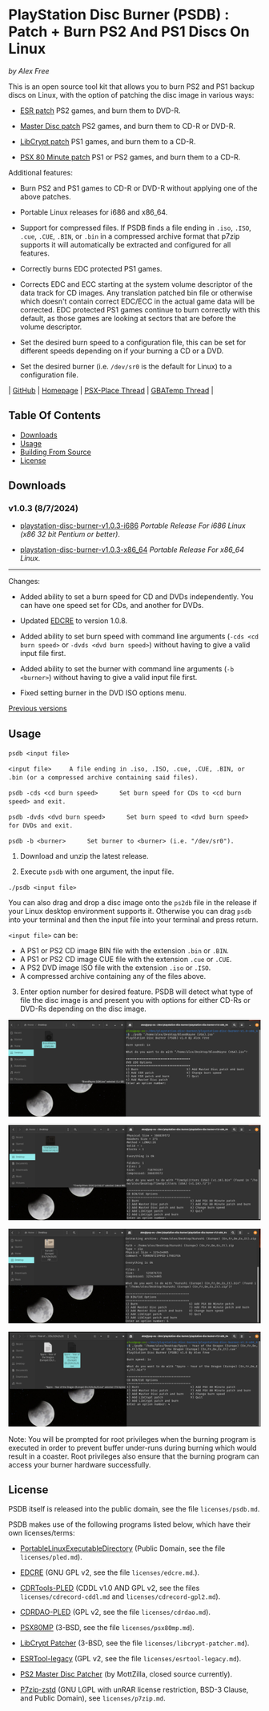 # PlayStation Disc Burner (PSDB) : Patch + Burn PS2 And PS1 Discs On Linux

_by Alex Free_

This is an open source tool kit that allows you to burn PS2 and PS1 backup discs on Linux, with the option of patching the disc image in various ways:

*   [ESR patch](esr.md) PS2 games, and burn them to DVD-R.

*   [Master Disc patch](master-disc.md) PS2 games, and burn them to CD-R or DVD-R.

*   [LibCrypt patch](libcrypt.md) PS1 games, and burn them to a CD-R.

*   [PSX 80 Minute patch](psx80mp.md) PS1 or PS2 games, and burn them to a CD-R.

Additional features:

*   Burn PS2 and PS1 games to CD-R or DVD-R without applying one of the above patches. 

*   Portable Linux releases for i686 and x86_64.

*   Support for compressed files. If PSDB finds a file ending in `.iso`, `.ISO`, `.cue`, `.CUE`, `.BIN`, or `.bin` in a compressed archive format that p7zip supports it will automatically be extracted and configured for all features.

*   Correctly burns EDC protected PS1 games.

*   Corrects EDC and ECC starting at the system volume descriptor of the data track for CD images. Any translation patched bin file or otherwise which doesn't contain correct EDC/ECC in the actual game data will be corrected. EDC protected PS1 games continue to burn correctly with this default, as those games are looking at sectors that are before the volume descriptor.

*   Set the desired burn speed to a configuration file, this can be set for different speeds depending on if your burning a CD or a DVD.

*   Set the desired burner (i.e. `/dev/sr0` is the default for Linux) to a configuration file.

| [GitHub](https://github.com/alex-free/playstation-disc-burner) | [Homepage](https://alex-free.github.io/psdb) | [PSX-Place Thread](https://www.psx-place.com/threads/psdb-patch-esr-master-disc-psx80mp-libcrypt-etc-burn-ps2-and-ps1-discs.44156) | [GBATemp Thread](https://gbatemp.net/threads/playstation-disc-burner-psdb-patch-esr-master-disc-psx80mp-libcrypt-etc-burn-ps2-and-ps1-discs.658102) |

## Table Of Contents

*   [Downloads](#downloads)
*   [Usage](#usage)
*   [Building From Source](build.md)
*   [License](#license)

## Downloads

### v1.0.3 (8/7/2024)

*   [playstation-disc-burner-v1.0.3-i686](https://github.com/alex-free/playstation-disc-burner/releases/download/v1.0.3/playstation-disc-burner-v1.0.3-i686.zip) _Portable Release For i686 Linux (x86 32 bit Pentium or better)_.

*   [playstation-disc-burner-v1.0.3-x86\_64](https://github.com/alex-free/playstation-disc-burner/releases/download/v1.0.3/playstation-disc-burner-v1.0.3-x86_64.zip) _Portable Release For x86\_64 Linux_.

---------------------------

Changes:

*   Added ability to set a burn speed for CD and DVDs independently. You can have one speed set for CDs, and another for DVDs.

*   Updated [EDCRE](https://github.com/alex-free/edcre) to version 1.0.8.

*   Added ability to set burn speed with command line arguments (`-cds <cd burn speed>` or `-dvds <dvd burn speed>`) without having to give a valid input file first.

*   Added ability to set the burner with command line arguments (`-b <burner>`) without having to give a valid input file first.

*   Fixed setting burner in the DVD ISO options menu.

[Previous versions](changelog.md)

## Usage

`psdb <input file>`

`<input file>     A file ending in .iso, .ISO, .cue, .CUE, .BIN, or .bin (or a compressed archive containing said files).`

`psdb -cds <cd burn speed>      Set burn speed for CDs to <cd burn speed> and exit.`

`psdb -dvds <dvd burn speed>      Set burn speed to <dvd burn speed> for DVDs and exit.`

`psdb -b <burner>      Set burner to <burner> (i.e. "/dev/sr0").`

1) Download and unzip the latest release.

2) Execute `psdb` with one argument, the input file.

`./psdb <input file>`

You can also drag and drop a disc image onto the `ps2db` file in the release if your Linux desktop environment supports it. Otherwise you can drag `psdb` into your terminal and then the input file into your terminal and press return.

`<input file>` can be:

*   A PS1 or PS2 CD image BIN file with the extension `.bin` or `.BIN`.
*   A PS1 or PS2 CD image CUE file with the extension `.cue` or `.CUE`.
*   A PS2 DVD image ISO file with the extension `.iso` or `.ISO`.
*   A compressed archive containing any of the files above.

3) Enter option number for desired feature. PSDB will detect what type of file the disc image is and present you with options for either CD-Rs or DVD-Rs depending on the disc image.

![bloodrayne-2](images/bloodrayne-2.png)

![ts-2](images/ts-2.png)

![ki-2](images/ki-3.png)

![spyro-2](images/spyro-3.png)

Note: You will be prompted for root privileges when the burning program is executed in order to prevent buffer under-runs during burning which would result in a coaster. Root privileges also ensure that the burning program can access your burner hardware successfully.

## License

PSDB itself is released into the public domain, see the file `licenses/psdb.md`.

PSDB makes use of the following programs listed below, which have their own licenses/terms:

*   [PortableLinuxExecutableDirectory](https://alex-free.github.io/pled) (Public Domain, see the file `licenses/pled.md`).

*   [EDCRE](https://github.com/alex-free/edcre) (GNU GPL v2, see the file `licenses/edcre.md`.).

*   [CDRTools-PLED](https://github.com/alex-free/cdrtools-pled) (CDDL v1.0 AND GPL v2, see the files `licenses/cdrecord-cddl.md` and `licenses/cdrecord-gpl2.md`).

*   [CDRDAO-PLED](https://github.com/alex-free/cdrdao-pled) (GPL v2, see the file `licenses/cdrdao.md`).

*   [PSX80MP](https://github.com/alex-free/psx80mo) (3-BSD, see the file `licenses/psx80mp.md`).

*   [LibCrypt Patcher](https://github.com/alex-free/psx80mo) (3-BSD, see the file `licenses/libcrypt-patcher.md`).

*   [ESRTool-legacy](https://github.com/ali-raheem/esrtool-legacy) (GPL v2, see the file `licenses/esrtool-legacy.md`).

*   [PS2 Master Disc Patcher](https://www.psx-place.com/threads/playstation-2-master-disc-patcher-for-mechapwn.36547/page-3#post-393254) (by MottZilla, closed source currently).

*   [P7zip-zstd](https://github.com/p7zip-project/p7zip) (GNU LGPL with unRAR license restriction, BSD-3 Clause, and Public Domain), see `licenses/p7zip.md`.